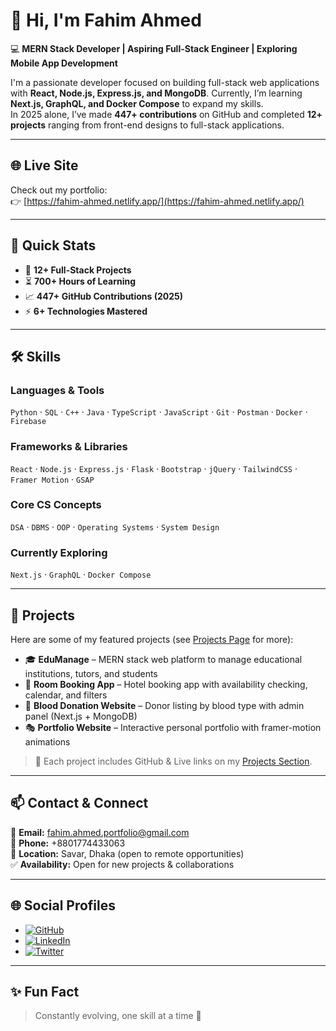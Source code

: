 # 👋 Hi, I'm Fahim Ahmed  

💻 **MERN Stack Developer | Aspiring Full-Stack Engineer | Exploring Mobile App Development**  

I'm a passionate developer focused on building full-stack web applications with **React, Node.js, Express.js, and MongoDB**. Currently, I’m learning **Next.js, GraphQL, and Docker Compose** to expand my skills.  
In 2025 alone, I’ve made **447+ contributions** on GitHub and completed **12+ projects** ranging from front-end designs to full-stack applications.  

---

## 🌐 Live Site  
Check out my portfolio:  
👉 [https://fahim-ahmed.netlify.app/](https://fahim-ahmed.netlify.app/)

---

## 🚀 Quick Stats
- 🔨 **12+ Full-Stack Projects**
- ⏳ **700+ Hours of Learning**
- 📈 **447+ GitHub Contributions (2025)**
- ⚡ **6+ Technologies Mastered**

---

## 🛠️ Skills  

### Languages & Tools  
`Python` · `SQL` · `C++` · `Java` · `TypeScript` · `JavaScript` · `Git` · `Postman` · `Docker` · `Firebase`  

### Frameworks & Libraries  
`React` · `Node.js` · `Express.js` · `Flask` · `Bootstrap` · `jQuery` · `TailwindCSS` · `Framer Motion` · `GSAP`  

### Core CS Concepts  
`DSA` · `DBMS` · `OOP` · `Operating Systems` · `System Design`  

### Currently Exploring  
`Next.js` · `GraphQL` · `Docker Compose`  

---

## 📂 Projects  

Here are some of my featured projects (see [Projects Page](#) for more):  

- 🎓 **EduManage** – MERN stack web platform to manage educational institutions, tutors, and students  
- 🏨 **Room Booking App** – Hotel booking app with availability checking, calendar, and filters  
- 💉 **Blood Donation Website** – Donor listing by blood type with admin panel (Next.js + MongoDB)  
- 🎭 **Portfolio Website** – Interactive personal portfolio with framer-motion animations  

> 🔗 Each project includes GitHub & Live links on my [Projects Section](#).  

---

## 📫 Contact & Connect  

📧 **Email:** fahim.ahmed.portfolio@gmail.com  
📱 **Phone:** +8801774433063  
📍 **Location:** Savar, Dhaka (open to remote opportunities)  
✅ **Availability:** Open for new projects & collaborations  

---

## 🌐 Social Profiles  

- [![GitHub](https://img.shields.io/badge/GitHub-181717?logo=github&logoColor=white)](https://github.com/fahimahmed420)  
- [![LinkedIn](https://img.shields.io/badge/LinkedIn-0A66C2?logo=linkedin&logoColor=white)](https://www.linkedin.com/in/-fahim-ahmed/)  
- [![Twitter](https://img.shields.io/badge/Twitter-1DA1F2?logo=twitter&logoColor=white)](https://twitter.com/Fahim_Ahmed_420)  

---

## ✨ Fun Fact
> Constantly evolving, one skill at a time 🚀  
